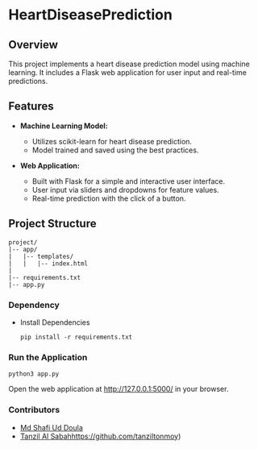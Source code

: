 # HeartDiseasePrediction

## Overview

This project implements a heart disease prediction model using machine learning. It includes a Flask web application for user input and real-time predictions.

## Features

- **Machine Learning Model:**
  - Utilizes scikit-learn for heart disease prediction.
  - Model trained and saved using the best practices.

- **Web Application:**
  - Built with Flask for a simple and interactive user interface.
  - User input via sliders and dropdowns for feature values.
  - Real-time prediction with the click of a button.

## Project Structure

```plaintext
project/
|-- app/
|   |-- templates/
|   |   |-- index.html
| 
|-- requirements.txt
|-- app.py
```

### Dependency
- Install Dependencies
  ```
  pip install -r requirements.txt
  ```
### Run the Application
```
python3 app.py
```
Open the web application at http://127.0.0.1:5000/ in your browser.

### Contributors
- [Md Shafi Ud Doula](https://github.com/shaficse)
- [Tanzil Al Sabah](https://github.com/tanziltonmoy)https://github.com/tanziltonmoy)

